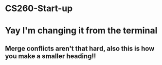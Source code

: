 # CS260-Start-up

# Yay I'm changing it from the terminal

## Merge conflicts aren't that hard, also this is how you make a smaller heading!!
